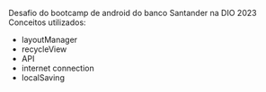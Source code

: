Desafio do bootcamp de android do banco Santander na DIO 2023
Conceitos utilizados:
- layoutManager
- recycleView
- API
- internet connection
- localSaving
